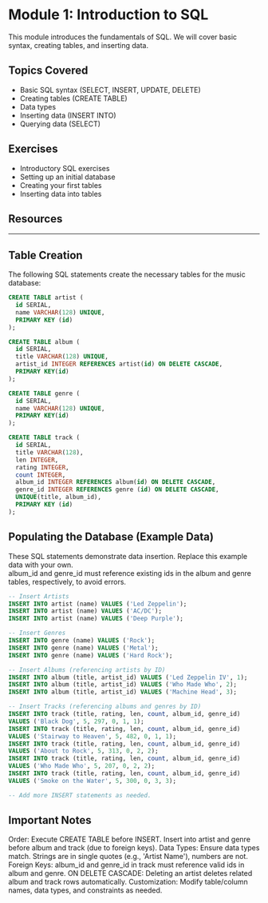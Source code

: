 # Module 1: Introduction to SQL

This module introduces the fundamentals of SQL.  We will cover basic syntax, creating tables, and inserting data.

## Topics Covered

*   Basic SQL syntax (SELECT, INSERT, UPDATE, DELETE)
*   Creating tables (CREATE TABLE)
*   Data types
*   Inserting data (INSERT INTO)
*   Querying data (SELECT)

## Exercises

*   Introductory SQL exercises
*   Setting up an initial database
*   Creating your first tables
*   Inserting data into tables

## Resources

---

## Table Creation

The following SQL statements create the necessary tables for the music database:

```sql
CREATE TABLE artist (
  id SERIAL,
  name VARCHAR(128) UNIQUE,
  PRIMARY KEY (id)
);

CREATE TABLE album (
  id SERIAL,
  title VARCHAR(128) UNIQUE,
  artist_id INTEGER REFERENCES artist(id) ON DELETE CASCADE,
  PRIMARY KEY(id)
);

CREATE TABLE genre (
  id SERIAL,
  name VARCHAR(128) UNIQUE,
  PRIMARY KEY(id)
);

CREATE TABLE track (
  id SERIAL,
  title VARCHAR(128),
  len INTEGER,
  rating INTEGER,
  count INTEGER,
  album_id INTEGER REFERENCES album(id) ON DELETE CASCADE,
  genre_id INTEGER REFERENCES genre (id) ON DELETE CASCADE,
  UNIQUE(title, album_id),
  PRIMARY KEY (id)
);
```


## Populating the Database (Example Data)

These SQL statements demonstrate data insertion.
Replace this example data with your own.  
album_id and genre_id must reference existing ids 
in the album and genre tables, respectively, to avoid errors.

```sql
-- Insert Artists
INSERT INTO artist (name) VALUES ('Led Zeppelin');
INSERT INTO artist (name) VALUES ('AC/DC');
INSERT INTO artist (name) VALUES ('Deep Purple');

-- Insert Genres
INSERT INTO genre (name) VALUES ('Rock');
INSERT INTO genre (name) VALUES ('Metal');
INSERT INTO genre (name) VALUES ('Hard Rock');

-- Insert Albums (referencing artists by ID)
INSERT INTO album (title, artist_id) VALUES ('Led Zeppelin IV', 1);
INSERT INTO album (title, artist_id) VALUES ('Who Made Who', 2);
INSERT INTO album (title, artist_id) VALUES ('Machine Head', 3);

-- Insert Tracks (referencing albums and genres by ID)
INSERT INTO track (title, rating, len, count, album_id, genre_id)
VALUES ('Black Dog', 5, 297, 0, 1, 1);
INSERT INTO track (title, rating, len, count, album_id, genre_id)
VALUES ('Stairway to Heaven', 5, 482, 0, 1, 1);
INSERT INTO track (title, rating, len, count, album_id, genre_id)
VALUES ('About to Rock', 5, 313, 0, 2, 2);
INSERT INTO track (title, rating, len, count, album_id, genre_id)
VALUES ('Who Made Who', 5, 207, 0, 2, 2);
INSERT INTO track (title, rating, len, count, album_id, genre_id)
VALUES ('Smoke on the Water', 5, 300, 0, 3, 3);

-- Add more INSERT statements as needed.
```

## Important Notes
Order: Execute CREATE TABLE before INSERT. Insert into artist and genre before album and track (due to foreign keys).
Data Types: Ensure data types match. Strings are in single quotes (e.g., 'Artist Name'), numbers are not.
Foreign Keys: album_id and genre_id in track must reference valid ids in album and genre.
ON DELETE CASCADE: Deleting an artist deletes related album and track rows automatically.
Customization: Modify table/column names, data types, and constraints as needed.